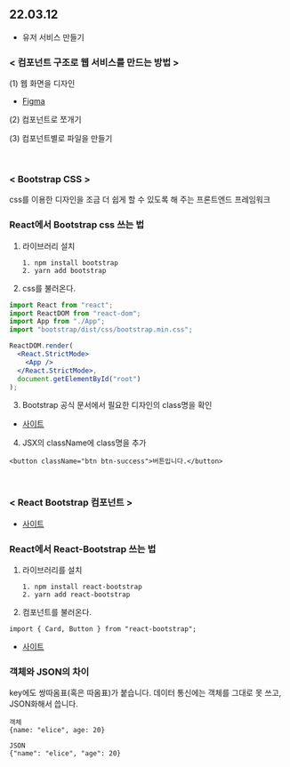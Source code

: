 ## 22.03.12
* 유저 서비스 만들기

### < 컴포넌트 구조로 웹 서비스를 만드는 방법 >

(1) 웹 화면을 디자인
* [Figma](https://www.figma.com/)

(2) 컴포넌트로 쪼개기

(3) 컴포넌트별로 파일을 만들기

<br>

### < Bootstrap CSS >
css를 이용한 디자인을 조금 더 쉽게 할 수 있도록 해 주는 프론트엔드 프레임워크

### React에서 Bootstrap css 쓰는 법

1. 라이브러리 설치

    ```1. npm install bootstrap```<br>
    ```2. yarn add bootstrap```

2. css를 불러온다.

```jsx
import React from "react";
import ReactDOM from "react-dom";
import App from "./App";
import "bootstrap/dist/css/bootstrap.min.css";

ReactDOM.render(
  <React.StrictMode>
    <App />
  </React.StrictMode>,
  document.getElementById("root")
);
```

3. Bootstrap 공식 문서에서 필요한 디자인의 class명을 확인

* [사이트](https://getbootstrap.com/docs/5.1/components/buttons/)

4. JSX의 className에 class명을 추가

```<button className="btn btn-success">버튼입니다.</button>```

<br>

### < React Bootstrap 컴포넌트 >

* [사이트](https://react-bootstrap.github.io/components/buttons/)

### React에서 React-Bootstrap 쓰는 법

1. 라이브러리를 설치

    ```1. npm install react-bootstrap```<br>
    ```2. yarn add react-bootstrap```

2. 컴포넌트를 불러온다.

```import { Card, Button } from "react-bootstrap";```

* [사이트](https://react-bootstrap.github.io/components/cards/)


###  객체와 JSON의 차이

 key에도 쌍따옴표(혹은 따옴표)가 붙습니다. 데이터 통신에는 객체를 그대로 못 쓰고, JSON화해서 씁니다.
 ```
 객체
{name: "elice", age: 20}

JSON
{"name": "elice", "age": 20}
```